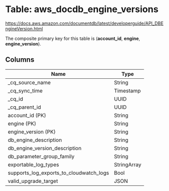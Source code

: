 # Table: aws_docdb_engine_versions

https://docs.aws.amazon.com/documentdb/latest/developerguide/API_DBEngineVersion.html

The composite primary key for this table is (**account_id**, **engine**, **engine_version**).


## Columns
| Name          | Type          |
| ------------- | ------------- |
|_cq_source_name|String|
|_cq_sync_time|Timestamp|
|_cq_id|UUID|
|_cq_parent_id|UUID|
|account_id (PK)|String|
|engine (PK)|String|
|engine_version (PK)|String|
|db_engine_description|String|
|db_engine_version_description|String|
|db_parameter_group_family|String|
|exportable_log_types|StringArray|
|supports_log_exports_to_cloudwatch_logs|Bool|
|valid_upgrade_target|JSON|